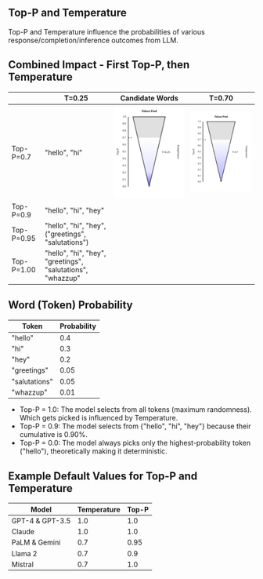 ## Top-P and Temperature

Top-P and Temperature influence the probabilities of various response/completion/inference outcomes from LLM.

## Combined Impact - First Top-P, then Temperature

| | T=0.25 | Candidate Words | T=0.70 |
|----------|----------|----------|----------|
| Top-P=0.7  | "hello", "hi" | ![SVG Image](./topp0.7temp0.25.svg) | ![SVG Image](./topp0.7temp0.7.svg) |
| Top-P=0.9  | "hello", "hi", "hey" |  |  |
| Top-P=0.95  | "hello", "hi", "hey", ("greetings", "salutations") |  |  |
| Top-P=1.00  | "hello", "hi", "hey", "greetings", "salutations", "whazzup" |  |  |

## Word (Token) Probability

| Token        | Probability |
|-------------|------------|
| "hello"     | 0.4        |
| "hi"        | 0.3        |
| "hey"       | 0.2        |
| "greetings" | 0.05       |
| "salutations" | 0.05     |
| "whazzup"   | 0.01       |

* Top-P = 1.0: The model selects from all tokens (maximum randomness). Which gets picked is influenced by Temperature.
* Top-P = 0.9: The model selects from {"hello", "hi", "hey"} because their cumulative is 0.90%.
* Top-P = 0.0: The model always picks only the highest-probability token ("hello"), theoretically making it deterministic.

## Example Default Values for Top-P and Temperature

| Model | Temperature | Top-P |
|--------|-------------|--------|
| GPT-4 & GPT-3.5 | 1.0 | 1.0 |
| Claude | 1.0 | 1.0 |
| PaLM & Gemini | 0.7 | 0.95 |
| Llama 2 | 0.7 | 0.9 |
| Mistral | 0.7 | 1.0 |
